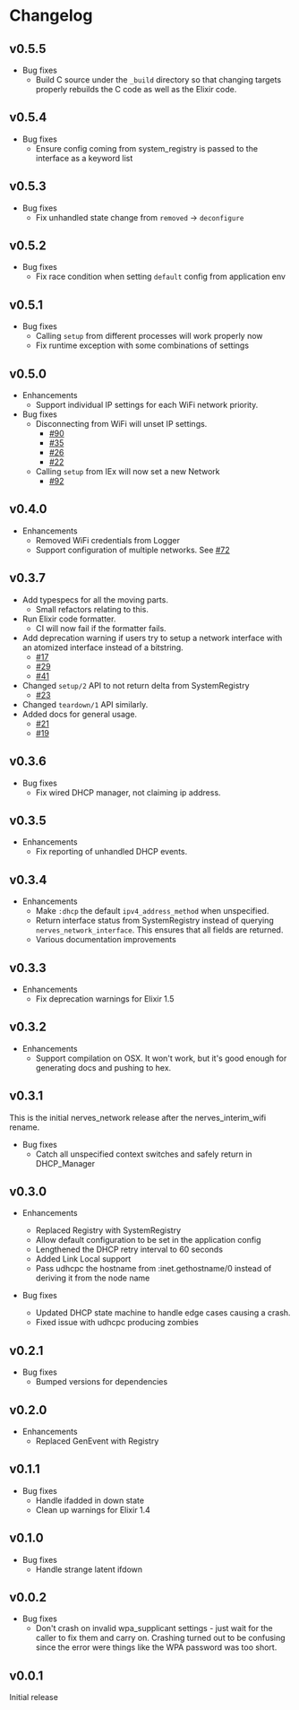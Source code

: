 # Changelog

## v0.5.5
* Bug fixes
  * Build C source under the `_build` directory so that changing targets
    properly rebuilds the C code as well as the Elixir code.

## v0.5.4

* Bug fixes
  * Ensure config coming from system_registry is passed to the interface as
    a keyword list

## v0.5.3

* Bug fixes
  * Fix unhandled state change from `removed` -> `deconfigure`

## v0.5.2

* Bug fixes
  * Fix race condition when setting `default` config from application env

## v0.5.1

* Bug fixes
  * Calling `setup` from different processes will work properly now
  * Fix runtime exception with some combinations of settings

## v0.5.0

* Enhancements
  * Support individual IP settings for each WiFi network priority.
* Bug fixes
  * Disconnecting from WiFi will unset IP settings.
    * [#90](https://github.com/nerves-project/nerves_network/issues/90)
    * [#35](https://github.com/nerves-project/nerves_network/issues/35)
    * [#26](https://github.com/nerves-project/nerves_network/issues/26)
    * [#22](https://github.com/nerves-project/nerves_network/issues/22)
  * Calling `setup` from IEx will now set a new Network
    * [#92](https://github.com/nerves-project/nerves_network/issues/92)

## v0.4.0

* Enhancements
  * Removed WiFi credentials from Logger
  * Support configuration of multiple networks.
    See [#72](https://github.com/nerves-project/nerves_network/issues/72)

## v0.3.7
  * Add typespecs for all the moving parts.
    * Small refactors relating to this.
  * Run Elixir code formatter.
      * CI will now fail if the formatter fails.
  * Add deprecation warning if users try to setup a network interface with
    an atomized interface instead of a bitstring.
    * [#17](https://github.com/nerves-project/nerves_network/issues/17)
    * [#29](https://github.com/nerves-project/nerves_network/issues/29)
    * [#41](https://github.com/nerves-project/nerves_network/issues/41)
  * Changed `setup/2` API to not return delta from SystemRegistry
    * [#23](https://github.com/nerves-project/nerves_network/issues/23)
  * Changed `teardown/1` API similarly.
  * Added docs for general usage.
    * [#21](https://github.com/nerves-project/nerves_network/issues/21)
    * [#19](https://github.com/nerves-project/nerves_network/issues/19)

## v0.3.6
  * Bug fixes
    * Fix wired DHCP manager, not claiming ip address.

## v0.3.5

  * Enhancements
    * Fix reporting of unhandled DHCP events.

## v0.3.4

  * Enhancements
    * Make `:dhcp` the default `ipv4_address_method` when unspecified.
    * Return interface status from SystemRegistry instead of querying
      `nerves_network_interface`. This ensures that all fields are returned.
    * Various documentation improvements

## v0.3.3

  * Enhancements
    * Fix deprecation warnings for Elixir 1.5

## v0.3.2

  * Enhancements
    * Support compilation on OSX. It won't work, but it's good enough for
      generating docs and pushing to hex.

## v0.3.1

This is the initial nerves_network release after the nerves_interim_wifi rename.

  * Bug fixes
    * Catch all unspecified context switches and safely return in DHCP_Manager

## v0.3.0

  * Enhancements
    * Replaced Registry with SystemRegistry
    * Allow default configuration to be set in the application config
    * Lengthened the DHCP retry interval to 60 seconds
    * Added Link Local support
    * Pass udhcpc the hostname from :inet.gethostname/0 instead of deriving it from the node name

  * Bug fixes
    * Updated DHCP state machine to handle edge cases causing a crash.
    * Fixed issue with udhcpc producing zombies

## v0.2.1

* Bug fixes
  * Bumped versions for dependencies

## v0.2.0

* Enhancements
  * Replaced GenEvent with Registry

## v0.1.1

  * Bug fixes
    * Handle ifadded in down state
    * Clean up warnings for Elixir 1.4

## v0.1.0

  * Bug fixes
    * Handle strange latent ifdown

## v0.0.2

  * Bug fixes
    * Don't crash on invalid wpa_supplicant settings - just wait for the
      caller to fix them and carry on. Crashing turned out to be confusing
      since the error were things like the WPA password was too short.

## v0.0.1

Initial release
